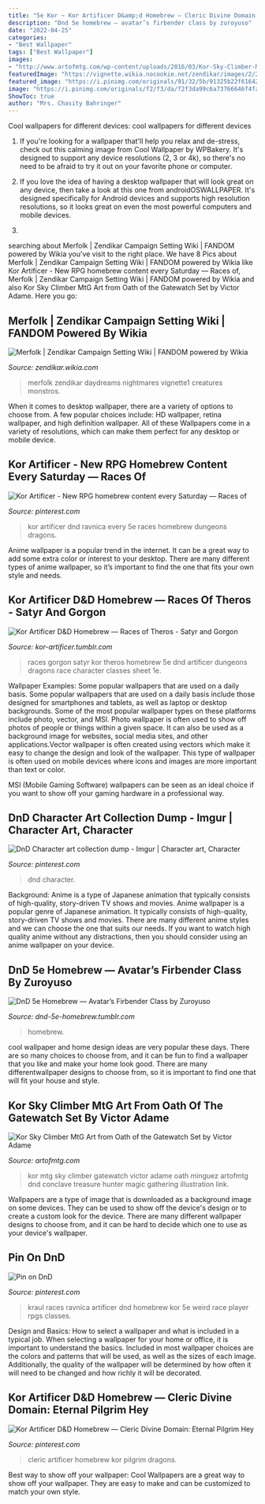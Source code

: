 ```yaml
---
title: "5e Kor ~ Kor Artificer D&amp;d Homebrew — Cleric Divine Domain: Eternal Pilgrim Hey"
description: "Dnd 5e homebrew — avatar’s firbender class by zuroyuso"
date: "2022-04-25"
categories:
- "Best Wallpaper"
tags: ["Best Wallpaper"]
images:
- "http://www.artofmtg.com/wp-content/uploads/2016/03/Kor-Sky-Climber-MtG-Art-Oath-of-the-Gatewatch--1024x749.jpg"
featuredImage: "https://vignette.wikia.nocookie.net/zendikar/images/2/22/Stf55_iofbv2rvessdf.png/revision/latest?cb=20091231210507"
featured_image: "https://i.pinimg.com/originals/91/32/5b/91325b22f6164296b113fedd1795e413.jpg"
image: "https://i.pinimg.com/originals/f2/f3/da/f2f3da99c6a73766646f4fa992997655.jpg"
ShowToc: true
author: "Mrs. Chasity Bahringer"
---
```



Cool wallpapers for different devices:
cool wallpapers for different devices 

1. If you're looking for a wallpaper that'll help you relax and de-stress, check out this calming image from Cool Wallpaper by WPBakery. It's designed to support any device resolutions (2, 3 or 4k), so there's no need to be afraid to try it out on your favorite phone or computer.

2. If you love the idea of having a desktop wallpaper that will look great on any device, then take a look at this one from androidOSWALLPAPER. It's designed specifically for Android devices and supports high resolution resolutions, so it looks great on even the most powerful computers and mobile devices.

3.

	

		
searching about Merfolk | Zendikar Campaign Setting Wiki | FANDOM powered by Wikia you've visit to the right place. We have 8 Pics about Merfolk | Zendikar Campaign Setting Wiki | FANDOM powered by Wikia like Kor Artificer - New RPG homebrew content every Saturday — Races of, Merfolk | Zendikar Campaign Setting Wiki | FANDOM powered by Wikia and also Kor Sky Climber MtG Art from Oath of the Gatewatch Set by Victor Adame. Here you go:
		
    
## Merfolk | Zendikar Campaign Setting Wiki | FANDOM Powered By Wikia

<img loading=lazy src="https://vignette.wikia.nocookie.net/zendikar/images/2/22/Stf55_iofbv2rvessdf.png/revision/latest?cb=20091231210507" onerror="this.onerror=null;this.src='https://tse2.mm.bing.net/th?id=OIP.rOdtSNns9jrTHt4oSkrIJgHaFn&amp;pid=15.1';" alt="Merfolk | Zendikar Campaign Setting Wiki | FANDOM powered by Wikia">

_Source: zendikar.wikia.com_

>merfolk zendikar daydreams nightmares vignette1 creatures monstros. 

	

When it comes to desktop wallpaper, there are a variety of options to choose from. A few popular choices include: HD wallpaper, retina wallpaper, and high definition wallpaper. All of these Wallpapers come in a variety of resolutions, which can make them perfect for any desktop or mobile device. 

    
## Kor Artificer - New RPG Homebrew Content Every Saturday — Races Of

<img loading=lazy src="https://i.pinimg.com/originals/f2/f3/da/f2f3da99c6a73766646f4fa992997655.jpg" onerror="this.onerror=null;this.src='https://tse2.mm.bing.net/th?id=OIP.zgNmE4dyjX5vz73aFm7QOAHaKe&amp;pid=15.1';" alt="Kor Artificer - New RPG homebrew content every Saturday — Races of">

_Source: pinterest.com_

>kor artificer dnd ravnica every 5e races homebrew dungeons dragons. 

	

Anime wallpaper is a popular trend in the internet. It can be a great way to add some extra color or interest to your desktop. There are many different types of anime wallpaper, so it’s important to find the one that fits your own style and needs.

    
## Kor Artificer D&amp;D Homebrew — Races Of Theros - Satyr And Gorgon

<img loading=lazy src="https://66.media.tumblr.com/1ec568ea53eb852c15ccdf072d1efc7a/tumblr_p4u6ahdB1J1w7f4g3o1_r3_1280.jpg" onerror="this.onerror=null;this.src='https://tse3.mm.bing.net/th?id=OIP.v2PScPy_V-xEmHx5jQ9txgHaKe&amp;pid=15.1';" alt="Kor Artificer D&amp;D Homebrew — Races of Theros - Satyr and Gorgon">

_Source: kor-artificer.tumblr.com_

>races gorgon satyr kor theros homebrew 5e dnd artificer dungeons dragons race character classes sheet 1e. 

	

Wallpaper Examples: Some popular wallpapers that are used on a daily basis.
Some popular wallpapers that are used on a daily basis include those designed for smartphones and tablets, as well as laptop or desktop backgrounds. Some of the most popular wallpaper types on these platforms include photo, vector, and MSI. 
Photo wallpaper is often used to show off photos of people or things within a given space. It can also be used as a background image for websites, social media sites, and other applications.Vector wallpaper is often created using vectors which make it easy to change the design and look of the wallpaper. This type of wallpaper is often used on mobile devices where icons and images are more important than text or color. 

MSI (Mobile Gaming Software) wallpapers can be seen as an ideal choice if you want to show off your gaming hardware in a professional way.

    
## DnD Character Art Collection Dump - Imgur | Character Art, Character

<img loading=lazy src="https://i.pinimg.com/736x/d2/25/7f/d2257ffa366b93c3ef3d9080313479ba.jpg" onerror="this.onerror=null;this.src='https://tse3.mm.bing.net/th?id=OIP.Sran5AYdjlbX_Q-FSS_APwHaId&amp;pid=15.1';" alt="DnD Character art collection dump - Imgur | Character art, Character">

_Source: pinterest.com_

>dnd character. 

	

Background: Anime is a type of Japanese animation that typically consists of high-quality, story-driven TV shows and movies.
Anime wallpaper is a popular genre of Japanese animation. It typically consists of high-quality, story-driven TV shows and movies. There are many different anime styles and we can choose the one that suits our needs. If you want to watch high quality anime without any distractions, then you should consider using an anime wallpaper on your device.

    
## DnD 5e Homebrew — Avatar’s Firbender Class By Zuroyuso

<img loading=lazy src="https://78.media.tumblr.com/907360d54cb9bdc671dc59754a998ee8/tumblr_o8pof2eqdf1ukgbqco4_1280.png" onerror="this.onerror=null;this.src='https://tse3.mm.bing.net/th?id=OIP.sXUjH7CujZa7Gxs52VFB_gHaKe&amp;pid=15.1';" alt="DnD 5e Homebrew — Avatar’s Firbender Class by Zuroyuso">

_Source: dnd-5e-homebrew.tumblr.com_

>homebrew. 

	

cool wallpaper and home design ideas are very popular these days. There are so many choices to choose from, and it can be fun to find a wallpaper that you like and make your home look good. There are many differentwallpaper designs to choose from, so it is important to find one that will fit your house and style.

    
## Kor Sky Climber MtG Art From Oath Of The Gatewatch Set By Victor Adame

<img loading=lazy src="http://www.artofmtg.com/wp-content/uploads/2016/03/Kor-Sky-Climber-MtG-Art-Oath-of-the-Gatewatch--1024x749.jpg" onerror="this.onerror=null;this.src='https://tse3.mm.bing.net/th?id=OIP.TDpQZf3D7CzohUjyeL719QHaFa&amp;pid=15.1';" alt="Kor Sky Climber MtG Art from Oath of the Gatewatch Set by Victor Adame">

_Source: artofmtg.com_

>kor mtg sky climber gatewatch victor adame oath minguez artofmtg dnd conclave treasure hunter magic gathering illustration link. 

	

Wallpapers are a type of image that is downloaded as a background image on some devices. They can be used to show off the device's design or to create a custom look for the device. There are many different wallpaper designs to choose from, and it can be hard to decide which one to use as your device's wallpaper.

    
## Pin On DnD

<img loading=lazy src="https://i.pinimg.com/originals/91/32/5b/91325b22f6164296b113fedd1795e413.jpg" onerror="this.onerror=null;this.src='https://tse2.mm.bing.net/th?id=OIP.vgEh5mdtlYKJRoPbm0TNaAHaKe&amp;pid=15.1';" alt="Pin on DnD">

_Source: pinterest.com_

>kraul races ravnica artificer dnd homebrew kor 5e weird race player rpgs classes. 

	

Design and Basics: How to select a wallpaper and what is included in a typical job.
When selecting a wallpaper for your home or office, it is important to understand the basics. Included in most wallpaper choices are the colors and patterns that will be used, as well as the sizes of each image. Additionally, the quality of the wallpaper will be determined by how often it will need to be changed and how richly it will be decorated.

    
## Kor Artificer D&amp;D Homebrew — Cleric Divine Domain: Eternal Pilgrim Hey

<img loading=lazy src="https://i.pinimg.com/originals/ba/4c/53/ba4c53eb050fcf33622d4c114abc48b8.jpg" onerror="this.onerror=null;this.src='https://tse1.mm.bing.net/th?id=OIP.Xl3G1cKOf5Et8lrabDSaJwHaKe&amp;pid=15.1';" alt="Kor Artificer D&amp;D Homebrew — Cleric Divine Domain: Eternal Pilgrim Hey">

_Source: pinterest.com_

>cleric artificer homebrew kor pilgrim dragons. 

	

Best way to show off your wallpaper:
Cool Wallpapers are a great way to show off your wallpaper. They are easy to make and can be customized to match your own style.

